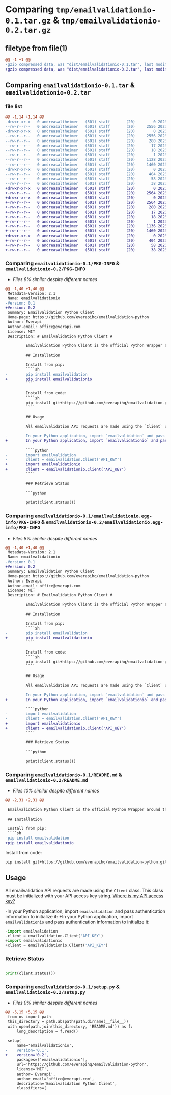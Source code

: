 # Comparing `tmp/emailvalidationio-0.1.tar.gz` & `tmp/emailvalidationio-0.2.tar.gz`

## filetype from file(1)

```diff
@@ -1 +1 @@
-gzip compressed data, was "dist/emailvalidationio-0.1.tar", last modified: Fri May 19 07:53:25 2023, max compression
+gzip compressed data, was "dist/emailvalidationio-0.2.tar", last modified: Fri May 19 07:58:15 2023, max compression
```

## Comparing `emailvalidationio-0.1.tar` & `emailvalidationio-0.2.tar`

### file list

```diff
@@ -1,14 +1,14 @@
-drwxr-xr-x   0 andreasaltheimer   (501) staff       (20)        0 2023-05-19 07:53:25.000000 emailvalidationio-0.1/
--rw-r--r--   0 andreasaltheimer   (501) staff       (20)     2556 2023-05-19 07:53:25.000000 emailvalidationio-0.1/PKG-INFO
-drwxr-xr-x   0 andreasaltheimer   (501) staff       (20)        0 2023-05-19 07:53:25.000000 emailvalidationio-0.1/emailvalidationio.egg-info/
--rw-r--r--   0 andreasaltheimer   (501) staff       (20)     2556 2023-05-19 07:53:25.000000 emailvalidationio-0.1/emailvalidationio.egg-info/PKG-INFO
--rw-r--r--   0 andreasaltheimer   (501) staff       (20)      280 2023-05-19 07:53:25.000000 emailvalidationio-0.1/emailvalidationio.egg-info/SOURCES.txt
--rw-r--r--   0 andreasaltheimer   (501) staff       (20)       17 2023-05-19 07:53:25.000000 emailvalidationio-0.1/emailvalidationio.egg-info/requires.txt
--rw-r--r--   0 andreasaltheimer   (501) staff       (20)       18 2023-05-19 07:53:25.000000 emailvalidationio-0.1/emailvalidationio.egg-info/top_level.txt
--rw-r--r--   0 andreasaltheimer   (501) staff       (20)        1 2023-05-19 07:53:25.000000 emailvalidationio-0.1/emailvalidationio.egg-info/dependency_links.txt
--rw-r--r--   0 andreasaltheimer   (501) staff       (20)     1128 2023-05-19 07:22:24.000000 emailvalidationio-0.1/README.md
--rw-r--r--   0 andreasaltheimer   (501) staff       (20)     1460 2023-05-19 07:52:57.000000 emailvalidationio-0.1/setup.py
-drwxr-xr-x   0 andreasaltheimer   (501) staff       (20)        0 2023-05-19 07:53:25.000000 emailvalidationio-0.1/emailvalidationio/
--rw-r--r--   0 andreasaltheimer   (501) staff       (20)      404 2023-05-19 07:23:58.000000 emailvalidationio-0.1/emailvalidationio/client.py
--rw-r--r--   0 andreasaltheimer   (501) staff       (20)       58 2023-05-19 07:53:18.000000 emailvalidationio-0.1/emailvalidationio/__init__.py
--rw-r--r--   0 andreasaltheimer   (501) staff       (20)       38 2023-05-19 07:53:25.000000 emailvalidationio-0.1/setup.cfg
+drwxr-xr-x   0 andreasaltheimer   (501) staff       (20)        0 2023-05-19 07:58:15.000000 emailvalidationio-0.2/
+-rw-r--r--   0 andreasaltheimer   (501) staff       (20)     2564 2023-05-19 07:58:15.000000 emailvalidationio-0.2/PKG-INFO
+drwxr-xr-x   0 andreasaltheimer   (501) staff       (20)        0 2023-05-19 07:58:15.000000 emailvalidationio-0.2/emailvalidationio.egg-info/
+-rw-r--r--   0 andreasaltheimer   (501) staff       (20)     2564 2023-05-19 07:58:15.000000 emailvalidationio-0.2/emailvalidationio.egg-info/PKG-INFO
+-rw-r--r--   0 andreasaltheimer   (501) staff       (20)      280 2023-05-19 07:58:15.000000 emailvalidationio-0.2/emailvalidationio.egg-info/SOURCES.txt
+-rw-r--r--   0 andreasaltheimer   (501) staff       (20)       17 2023-05-19 07:58:15.000000 emailvalidationio-0.2/emailvalidationio.egg-info/requires.txt
+-rw-r--r--   0 andreasaltheimer   (501) staff       (20)       18 2023-05-19 07:58:15.000000 emailvalidationio-0.2/emailvalidationio.egg-info/top_level.txt
+-rw-r--r--   0 andreasaltheimer   (501) staff       (20)        1 2023-05-19 07:58:15.000000 emailvalidationio-0.2/emailvalidationio.egg-info/dependency_links.txt
+-rw-r--r--   0 andreasaltheimer   (501) staff       (20)     1136 2023-05-19 07:57:15.000000 emailvalidationio-0.2/README.md
+-rw-r--r--   0 andreasaltheimer   (501) staff       (20)     1460 2023-05-19 07:58:12.000000 emailvalidationio-0.2/setup.py
+drwxr-xr-x   0 andreasaltheimer   (501) staff       (20)        0 2023-05-19 07:58:15.000000 emailvalidationio-0.2/emailvalidationio/
+-rw-r--r--   0 andreasaltheimer   (501) staff       (20)      404 2023-05-19 07:23:58.000000 emailvalidationio-0.2/emailvalidationio/client.py
+-rw-r--r--   0 andreasaltheimer   (501) staff       (20)       58 2023-05-19 07:53:18.000000 emailvalidationio-0.2/emailvalidationio/__init__.py
+-rw-r--r--   0 andreasaltheimer   (501) staff       (20)       38 2023-05-19 07:58:15.000000 emailvalidationio-0.2/setup.cfg
```

### Comparing `emailvalidationio-0.1/PKG-INFO` & `emailvalidationio-0.2/PKG-INFO`

 * *Files 8% similar despite different names*

```diff
@@ -1,40 +1,40 @@
 Metadata-Version: 2.1
 Name: emailvalidationio
-Version: 0.1
+Version: 0.2
 Summary: Emailvalidation Python Client
 Home-page: https://github.com/everapihq/emailvalidation-python
 Author: Everapi
 Author-email: office@everapi.com
 License: MIT
 Description: # Emailvalidation Python Client #
         
         Emailvalidation Python Client is the official Python Wrapper around the Emailvalidation [API](https://emailvalidation.io/).
         
         ## Installation
         
         Install from pip:
         ````sh
-        pip install emailvalidation
+        pip install emailvalidationio
         ````
         
         Install from code:
         ````sh
         pip install git+https://github.com/everapihq/emailvalidation-python.git
         ````
         
         ## Usage
         
         All emailvalidation API requests are made using the `Client` class. This class must be initialized with your API access key string. [Where is my API access key?](https://app.emailvalidation.io/dashboard)
         
-        In your Python application, import `emailvalidation` and pass authentication information to initialize it:
+        In your Python application, import `emailvalidationio` and pass authentication information to initialize it:
         
         ````python
-        import emailvalidation
-        client = emailvalidation.Client('API_KEY')
+        import emailvalidationio
+        client = emailvalidationio.Client('API_KEY')
         ````
         
         ### Retrieve Status
         
         ```python
         
         print(client.status())
```

### Comparing `emailvalidationio-0.1/emailvalidationio.egg-info/PKG-INFO` & `emailvalidationio-0.2/emailvalidationio.egg-info/PKG-INFO`

 * *Files 8% similar despite different names*

```diff
@@ -1,40 +1,40 @@
 Metadata-Version: 2.1
 Name: emailvalidationio
-Version: 0.1
+Version: 0.2
 Summary: Emailvalidation Python Client
 Home-page: https://github.com/everapihq/emailvalidation-python
 Author: Everapi
 Author-email: office@everapi.com
 License: MIT
 Description: # Emailvalidation Python Client #
         
         Emailvalidation Python Client is the official Python Wrapper around the Emailvalidation [API](https://emailvalidation.io/).
         
         ## Installation
         
         Install from pip:
         ````sh
-        pip install emailvalidation
+        pip install emailvalidationio
         ````
         
         Install from code:
         ````sh
         pip install git+https://github.com/everapihq/emailvalidation-python.git
         ````
         
         ## Usage
         
         All emailvalidation API requests are made using the `Client` class. This class must be initialized with your API access key string. [Where is my API access key?](https://app.emailvalidation.io/dashboard)
         
-        In your Python application, import `emailvalidation` and pass authentication information to initialize it:
+        In your Python application, import `emailvalidationio` and pass authentication information to initialize it:
         
         ````python
-        import emailvalidation
-        client = emailvalidation.Client('API_KEY')
+        import emailvalidationio
+        client = emailvalidationio.Client('API_KEY')
         ````
         
         ### Retrieve Status
         
         ```python
         
         print(client.status())
```

### Comparing `emailvalidationio-0.1/README.md` & `emailvalidationio-0.2/README.md`

 * *Files 10% similar despite different names*

```diff
@@ -2,31 +2,31 @@
 
 Emailvalidation Python Client is the official Python Wrapper around the Emailvalidation [API](https://emailvalidation.io/).
 
 ## Installation
 
 Install from pip:
 ````sh
-pip install emailvalidation
+pip install emailvalidationio
 ````
 
 Install from code:
 ````sh
 pip install git+https://github.com/everapihq/emailvalidation-python.git
 ````
 
 ## Usage
 
 All emailvalidation API requests are made using the `Client` class. This class must be initialized with your API access key string. [Where is my API access key?](https://app.emailvalidation.io/dashboard)
 
-In your Python application, import `emailvalidation` and pass authentication information to initialize it:
+In your Python application, import `emailvalidationio` and pass authentication information to initialize it:
 
 ````python
-import emailvalidation
-client = emailvalidation.Client('API_KEY')
+import emailvalidationio
+client = emailvalidationio.Client('API_KEY')
 ````
 
 ### Retrieve Status
 
 ```python
 
 print(client.status())
```

### Comparing `emailvalidationio-0.1/setup.py` & `emailvalidationio-0.2/setup.py`

 * *Files 0% similar despite different names*

```diff
@@ -5,15 +5,15 @@
 from os import path
 this_directory = path.abspath(path.dirname(__file__))
 with open(path.join(this_directory, 'README.md')) as f:
     long_description = f.read()
 
 setup(
     name='emailvalidationio',
-    version='0.1',
+    version='0.2',
     packages=['emailvalidationio'],
     url='https://github.com/everapihq/emailvalidation-python',
     license='MIT',
     author='Everapi',
     author_email='office@everapi.com',
     description='Emailvalidation Python Client',
     classifiers=[
```

